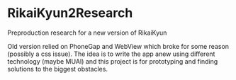 # RikaiKyun2Research
Preproduction research for a new version of RikaiKyun

Old version relied on PhoneGap and WebView which broke for some reason (possibly a css issue).
The idea is to write the app anew using different technology (maybe MUAI) and this project is
for prototyping and finding solutions to the biggest obstacles.
